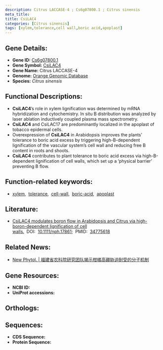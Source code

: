 ```yaml
---
description: Citrus LACCASE-4 ; Cs6g07800.1 ; Citrus sinensis
meta_title:
title: CsiLAC4
categories: [Citrus sinensis]
tags: [xylem,tolerance,cell wall,boric acid,apoplast]
---
```


## Gene Details:
- **Gene ID:** [Cs6g07800.1]()
- **Gene Symbol:** <u>CsiLAC4</u>
- **Gene Name:** Citrus LACCASE-4
- **Genome:** [Orange Genomic Database](http://citrus.hzau.edu.cn/orange)
- **Species:** *Citrus sinensis*

## Functional Descriptions:
   - **CsiLAC4**’s role in xylem lignification was determined by mRNA hybridization and cytochemistry. In situ B distribution was analyzed by laser ablation inductively coupled plasma mass spectrometry.
   - **CsiLAC4** and CsiLAC17 are predominantly localized in the apoplast of tobacco epidermal cells.
   - Overexpression of **CsiLAC4** in Arabidopsis improves the plants’ tolerance to boric acid excess by triggering high-B-dependent lignification of the vascular system’s cell wall and reducing free B content in roots and shoots.
   - **CsiLAC4** contributes to plant tolerance to boric acid excess via high-B-dependent lignification of cell walls, which set up a ‘physical barrier’ preventing B flow.

## Function-related keywords:
   - [xylem](/tags/xylem/),&nbsp;&nbsp;[tolerance](/tags/tolerance/),&nbsp;&nbsp;[cell-wall](/tags/cell-wall/),&nbsp;&nbsp;[boric-acid](/tags/boric-acid/),&nbsp;&nbsp;[apoplast](/tags/apoplast/)

## Literature:
   - [CsiLAC4 modulates boron flow in Arabidopsis and Citrus via high-boron-dependent lignification of cell walls.](https://doi.org/10.1111/nph.17861)&nbsp;&nbsp;DOI:&nbsp;&nbsp;[10.1111/nph.17861](https://doi.org/10.1111/nph.17861);&nbsp;&nbsp;PMID:&nbsp;&nbsp;[34775618](https://pubmed.ncbi.nlm.nih.gov/34775618/)

## Related News:
   - [New Phytol. | 福建省农科院研究团队揭示柑橘高硼胁迫耐受的分子机制](https://mp.weixin.qq.com/s?__biz=MzU3ODY3MDM0NA==&mid=2247513239&idx=2&sn=c3ae58a016d206ce128eb40f4959222b&chksm=fd732ef0ca04a7e68aa46702cb2b9d327c47514393c739806017cd7233b21225259a97e48a23&scene=27#wechat_redirect)

## Gene Resources:
- **NCBI ID:**  [](https://www.ncbi.nlm.nih.gov/gene/?term=)
- **UniProt accessions:**  [](https://www.uniprot.org/uniprotkb//entry)

## Orthologs:

## Sequences:
- **CDS Sequence:**
- **Protein Sequence:**
